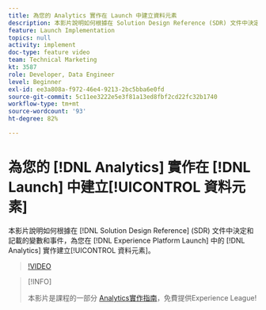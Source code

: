 ```yaml
---
title: 為您的 Analytics 實作在 Launch 中建立資料元素
description: 本影片說明如何根據在 Solution Design Reference (SDR) 文件中決定和記載的變數和事件，為您在 Launch 中的 Analytics 實作建立資料元素。
feature: Launch Implementation
topics: null
activity: implement
doc-type: feature video
team: Technical Marketing
kt: 3587
role: Developer, Data Engineer
level: Beginner
exl-id: ee3a808a-f972-46e4-9213-2bc5bba6e0fd
source-git-commit: 5c11ee3222e5e3f81a13ed8fbf2cd22fc32b1740
workflow-type: tm+mt
source-wordcount: '93'
ht-degree: 82%

---
```


# 為您的 [!DNL Analytics] 實作在 [!DNL Launch] 中建立[!UICONTROL 資料元素]

本影片說明如何根據在 [!DNL Solution Design Reference] (SDR) 文件中決定和記載的變數和事件，為您在 [!DNL Experience Platform Launch] 中的 [!DNL Analytics] 實作建立[!UICONTROL 資料元素]。

>[!VIDEO](https://video.tv.adobe.com/v/28760/?quality=12)

>[!INFO]
>
> 本影片是課程的一部分 [Analytics實作指南](https://experienceleague.adobe.com/?recommended=Analytics-D-1-2019.1)，免費提供Experience League!